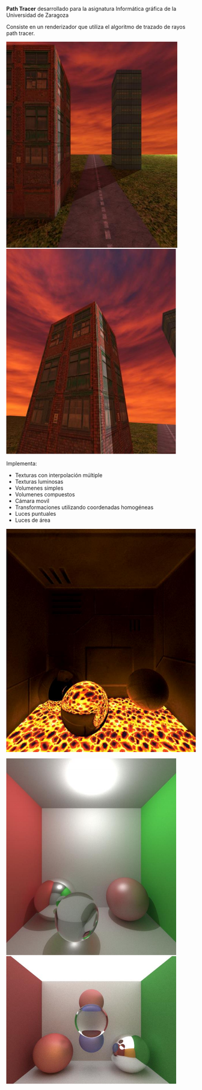 **Path Tracer** desarrollado para la asignatura Informática gráfica de la Universidad de Zaragoza

Consiste en un renderizador que utiliza el algoritmo de trazado de rayos path tracer. 

![plot](./buildings.png)
![plot](./buildings2.png)

Implementa:
- Texturas con interpolación múltiple
- Texturas luminosas
- Volumenes simples
- Volumenes compuestos
- Cámara movil
- Transformaciones utilizando coordenadas homogéneas
- Luces puntuales
- Luces de área

![plot](./Lava.png)

![plot](./3balls.png)
![plot](./5balls.png)
